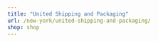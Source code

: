 ```yaml
---
title: "United Shipping and Packaging"
url: /new-york/united-shipping-and-packaging/
shop: shop
---
```

